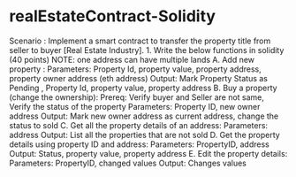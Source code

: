 # realEstateContract-Solidity
Scenario : Implement a smart contract to transfer the property title from seller to buyer [Real Estate Industry]. 1. Write the below functions in solidity (40 points) NOTE: one address can have multiple lands A. Add new property : Parameters: Property Id, property value, property address, property owner address (eth address) Output: Mark Property Status as Pending , Property Id, property value, property address B. Buy a property (change the ownership): Prereq: Verify buyer and Seller are not same, Verify the status of the property Parameters: Property ID, new owner address Output: Mark new owner address as current address, change the status to sold C. Get all the property details of an address: Parameters: address Output: List all the properties that are not sold D. Get the property details using property ID and address: Parameters: PropertyID, address Output: Status, property value, property address E. Edit the property details: Parameters: PropertyID, changed values Output: Changes values
